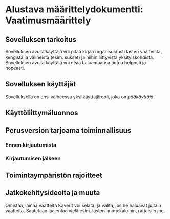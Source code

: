 # Alustava määrittelydokumentti: Vaatimusmäärittely
  
## Sovelluksen tarkoitus

Sovelluksen avulla käyttäjä voi pitää kirjaa organisoidusti lasten vaatteista, kengistä ja välineistä (esim. sukset) ja niihin liittyvistä yksityiskohdista.
Sovelluksen avulla käyttäjä voi etsiä haluamaansa tietoa helposti ja nopeasti.

## Sovelluksen käyttäjät

Sovelluksella on ensi vaiheessa yksi käyttäjärooli, joka on *pääkäyttäjä*.  

## Käyttöliittymäluonnos

## Perusversion tarjoama toiminnallisuus

### Ennen kirjautumista

### Kirjautumisen jälkeen

## Toimintaympäristön rajoitteet

## Jatkokehitysideoita ja muuta
Omistaa, lainaa vaatteita
Kaverit voi selata, ja valita, jos he haluavat joitain vaatteita.
Saatetaan laajentaa vielä esim. lasten huonekaluihin, rattaisiin jne.
